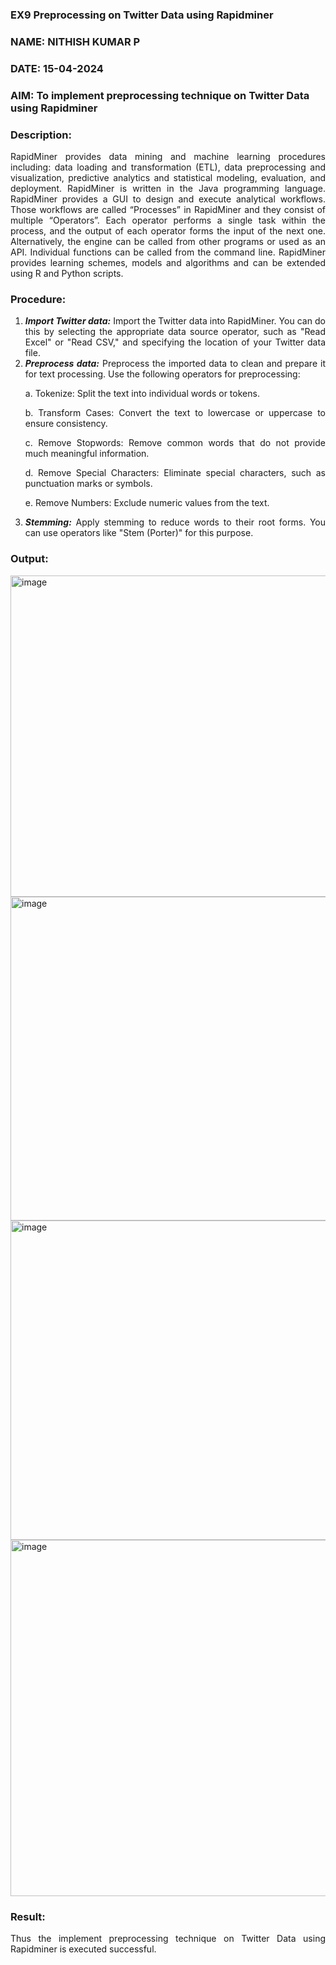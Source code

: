 ### EX9 Preprocessing on Twitter Data using Rapidminer
### NAME: NITHISH KUMAR P
### DATE: 15-04-2024
### AIM: To implement preprocessing technique on Twitter Data using Rapidminer
### Description: 
<div align = "justify">
RapidMiner provides data mining and machine learning procedures including: data loading and transformation (ETL), data preprocessing and visualization, 
predictive analytics and statistical modeling, evaluation, and deployment. RapidMiner is written in the Java programming language. 
RapidMiner provides a GUI to design and execute analytical workflows. Those workflows are called “Processes” in RapidMiner and they consist of multiple “Operators”. 
Each operator performs a single task within the process, and the output of each operator forms the input of the next one. Alternatively, the engine can be called from 
other programs or used as an API. Individual functions can be called from the command line. 
RapidMiner provides learning schemes, models and algorithms and can be extended using R and Python scripts.

### Procedure:
1) ***Import Twitter data:*** Import the Twitter data into RapidMiner. You can do this by selecting the appropriate
data source operator, such as "Read Excel" or "Read CSV," and specifying the location of your Twitter data
file.
2) ***Preprocess data:*** Preprocess the imported data to clean and prepare it for text processing. Use the following
operators for preprocessing:
    <p>a. Tokenize: Split the text into individual words or tokens.
    <p>b. Transform Cases: Convert the text to lowercase or uppercase to ensure consistency.
    <p>c. Remove Stopwords: Remove common words that do not provide much meaningful information.
    <p>d. Remove Special Characters: Eliminate special characters, such as punctuation marks or symbols.
    <p>e. Remove Numbers: Exclude numeric values from the text.
3) ***Stemming:*** Apply stemming to reduce words to their root forms. You can use operators like "Stem (Porter)"
for this purpose.


### Output:

<img width="514" alt="image" src="https://github.com/JayanthYadav123/WDM_EXP9/assets/94836154/cf946d60-678b-4c94-9a81-0c13fd0c4931">
<img width="518" alt="image" src="https://github.com/JayanthYadav123/WDM_EXP9/assets/94836154/0433cffd-8991-4ccc-b711-ddde462d442c">
<img width="511" alt="image" src="https://github.com/JayanthYadav123/WDM_EXP9/assets/94836154/f36d5fb6-02e2-46bb-8262-7f7609213053">
<img width="570" alt="image" src="https://github.com/JayanthYadav123/WDM_EXP9/assets/94836154/f220c856-7a52-4841-b2e6-762001ca1ab8">

### Result:
Thus the implement preprocessing technique on Twitter Data using Rapidminer is executed successful.


